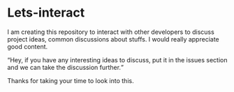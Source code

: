 # Lets-interact
I am creating this repository to interact with other developers to discuss project ideas, common discussions about stuffs.  I would really appreciate good content.


<q>Hey, if you have any interesting ideas to discuss, put it in the issues section and we can take the discussion further.</q>

Thanks for taking your time to look into this.
